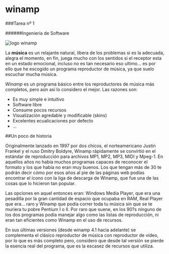 winamp
======

###Tarea nº 1

######Ingeniería de Software

![logo winamp](http://2.bp.blogspot.com/-cMCeUcwBxoY/TZIhMTuSduI/AAAAAAAAAE0/oK6Fvr2HtcI/s1600/temas-winamp.jpg "logo winamp")

La **música** es un relajante natural, libera de los problemas si es la
adecuada, alegra el momento, en fin, juega mucho con los sentidos si el
receptor esta en un estado emocional, incluso no es tan necesario eso ultimo... es por
ello que he escogido un programa reproductor de música, ya que suelo
escuchar mucha música.

*Winamp* es un programa básico entre los reproductores de música más
completos, pero aún así lo considero el mejor. Las razones son:
+ Es muy simple e intuitivo
+ Software libre
+ Consume pocos recursos
+ Visualización agredable y modificable (skins)
+ Excelentes ecualicaciones por defecto
+ ...

##Un poco de historia

Originalmente lanzado en 1997 por dos chicos, el norteamericano Justin Frankel y 
el ruso Dmitry Boldyre, Winamp rápidamente se convirtió en el estándar de reproducción 
para archivos MP1, MP2, MP3, MIDI y Mpeg-1. En aquellos años no había muchos programas 
capaces de reconocer el formato y los que había no eran muy buenos. Los que tengan 
más de 30 te podrán decir cómo por esos años al pie de las páginas web podías encontrar 
el ícono con la liga de descarga de Winamp, que fue una de las cosas que lo hicieron 
tan popular.

Las opciones en aquel entonces eran: Windows Media Player, que era una pesadilla 
por la gran cantidad de espacio que ocupaba en RAM, Real Player que era… raro y 
Winamp que podía correr toda tu música sin que se te muriera tu pobre Pentium I o II. 
Por raro que suene, en los 90?s ninguno de los dos programas podía manejar algo como 
las listas de reproducción, ni eran tan eficientes como Winamp en el uso de recursos. 

En sus últimas versiones (desde winamp 4.1 hacia adelante) se
complementa el clásico reproductor de música con reproductor de vídeo,
por lo que es más completo pero, considero que desde tal versión se pierde
la esencia real del programa, que es la escasez de recursos que utiliza.




